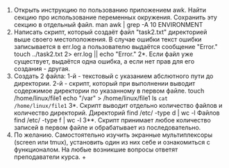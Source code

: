 1. Открыть инструкцию по пользованию приложением awk. Найти секцию про использование переменных окружения. Сохранить эту секцию в отдельный файл.
man awk | grep -A 10  ENVIRONMENT
2. Написать скрипт, который создаёт файл "task2.txt" директорией выше своего местоположения. В случае ошибки текст ошибки записывается в err.log а пользователю выдаётся сообщение "Error."
touch ../task2.txt 2> err.log || echo "Error."
2*. Если файл уже существует, выдаётся одна ошибка, а если нет прав для его создания - другая.
3. Создать 2 файла: 1-й - текстовый с указанием абслютного пути до директории. 2-й - скрипт, который при выполнении выводит содержимое директории по указанному в первом файле.
touch /home/linux/file1
echo "/var" > /home/linux/file1
ls `cat /home/linux/file1`
3*. Скрипт выводит отдельно количество файлов и количество директорий.
Директорий
find /etc/ -type d | wc -l
Файлов
find /etc/ -type f | wc -l
3**. Скрипт принимает любое количество записей в первом файле и обрабатывает из последовательно.
4. По желанию. Самостоятельно изучить экранные мультиплексоры (screen или tmux), установить один из них себе и ознакомиться с функционалом. На любые возникшие вопросы ответят преподаватели курса. +
